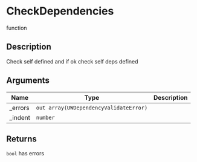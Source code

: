 # CheckDependencies

<span class="badge badge-secondary">function</span>

## Description
Check self defined and if ok check self deps defined

## Arguments
| Name | Type | Description |
| ---- | ---- | ----------- |
| _errors | `out array(UWDependencyValidateError)` |  |
| _indent | `number` |  |

## Returns
`bool` has errors